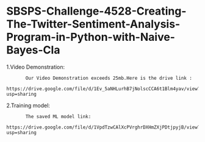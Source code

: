 # SBSPS-Challenge-4528-Creating-The-Twitter-Sentiment-Analysis-Program-in-Python-with-Naive-Bayes-Cla

1.Video Demonstration:
           
           Our Video Demonstration exceeds 25mb.Here is the drive link :
           https://drive.google.com/file/d/1Ev_5aNHLurhB7jNolscCCA6t1Blm4yav/view?usp=sharing
           
2.Training model:
               
           The saved ML model link:
           https://drive.google.com/file/d/1VpdTzwCAlXcPVrghrDXHmZXjPDtjpyjB/view?usp=sharing
